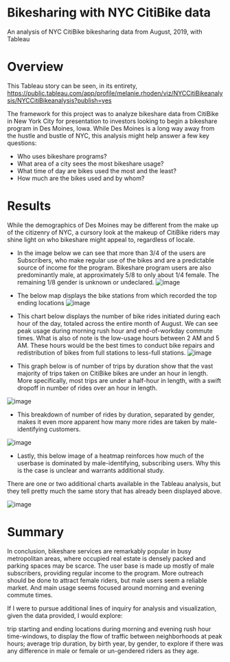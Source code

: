 # Bikesharing with NYC CitiBike data
An analysis of NYC CitiBike bikesharing data from August, 2019, with Tableau

# Overview
This Tableau story can be seen, in its entirety, 
https://public.tableau.com/app/profile/melanie.rhoden/viz/NYCCitiBikeanalysis/NYCCitiBikeanalysis?publish=yes


The framework for this project was to analyze bikeshare data from CitiBike in New York City for presentation to investors looking to begin a bikeshare program in Des Moines, Iowa. While Des Moines is a long way away from the hustle and bustle of NYC, this analysis might help answer a few key questions:

* Who uses bikeshare programs?
* What area of a city sees the most bikeshare usage?
* What time of day are bikes used the most and the least?
* How much are the bikes used and by whom?

# Results
While the demographics of Des Moines may be different from the make up of the citizenry of NYC, a cursory look at the makeup of CitiBike riders may shine light on who bikeshare might appeal to, regardless of locale.

* In the image below we can see that more than 3/4 of the users are Subscribers, who make regular use of the bikes and are a predictable source of income for the program. Bikeshare program users are also predominantly male, at approximately 5/8 to only about 1/4 female. The remaining 1/8 gender is unknown or undeclared.
![image](https://user-images.githubusercontent.com/95143562/162261850-51d3b749-d219-402c-ab44-11ebafb761b9.png)


* The below map displays the bike stations from which recorded the top ending locations
![image](https://user-images.githubusercontent.com/95143562/162262385-28836c29-5f44-46f1-82c2-7f079457a4e9.png)


* This chart below displays the number of bike rides initiated during each hour of the day, totaled across the entire month of August. We can see peak usage during morning rush hour and end-of-workday commute times. What is also of note is the low-usage hours between 2 AM and 5 AM. These hours would be the best times to conduct bike repairs and redistribution of bikes from full stations to less-full stations.
![image](https://user-images.githubusercontent.com/95143562/162262800-cb64c886-2bc5-4d0e-9b29-1f405fa4c953.png)


* This graph below is of number of trips by duration show that the vast majority of trips taken on CitiBike bikes are under an hour in length. More specifically, most trips are under a half-hour in length, with a swift dropoff in number of rides over an hour in length.

![image](https://user-images.githubusercontent.com/95143562/162263476-24b24d12-4da8-4e08-afca-1e3a00253847.png)


* This breakdown of number of rides by duration, separated by gender, makes it even more apparent how many more rides are taken by male-identifying customers.

![image](https://user-images.githubusercontent.com/95143562/162263597-6e16d490-1f45-4578-b465-fbc339012bcb.png)


* Lastly, this below image of a heatmap reinforces how much of the userbase is dominated by male-identifying, subscribing users. Why this is the case is unclear and warrants additional study.

There are one or two additional charts available in the Tableau analysis, but they tell pretty much the same story that has already been displayed above.

![image](https://user-images.githubusercontent.com/95143562/162263916-69e85290-e2b6-4d54-937a-1c25950c395e.png)

# Summary
In conclusion, bikeshare services are remarkably popular in busy metropolitan areas, where occupied real estate is densely packed and parking spaces may be scarce. The user base is made up mostly of male subscribers, providing regular income to the program. More outreach should be done to attract female riders, but male users seem a reliable market. And main usage seems focused around morning and evening commute times.

If I were to pursue additional lines of inquiry for analysis and visualization, given the data provided, I would explore:

trip starting and ending locations during morning and evening rush hour time-windows, to display the flow of traffic between neighborhoods at peak hours;
average trip duration, by birth year, by gender, to explore if there was any difference in male or female or un-gendered riders as they age.

